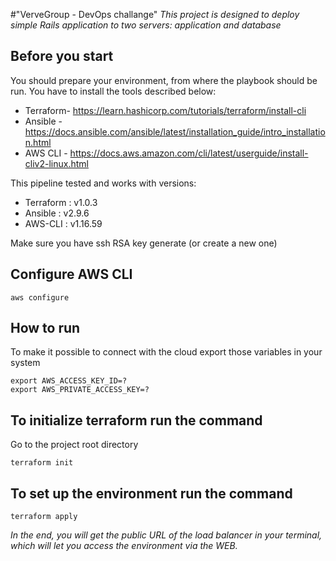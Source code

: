 #"VerveGroup - DevOps challange"
_This project is designed to deploy simple Rails application to two servers: application and database_

## Before you start
You should prepare your environment, from where the playbook should be run.
You have to install the tools described below:
- Terraform- https://learn.hashicorp.com/tutorials/terraform/install-cli
- Ansible - https://docs.ansible.com/ansible/latest/installation_guide/intro_installation.html
- AWS CLI - https://docs.aws.amazon.com/cli/latest/userguide/install-cliv2-linux.html

This pipeline tested and works with versions:
- Terraform : v1.0.3
- Ansible   : v2.9.6
- AWS-CLI   : v1.16.59

Make sure you have ssh RSA key generate (or create a new one)

## Configure AWS CLI
```
aws configure
```

## How to run
To make it possible to connect with the cloud export those variables in your system
```
export AWS_ACCESS_KEY_ID=?
export AWS_PRIVATE_ACCESS_KEY=?
```
## To initialize terraform run the command
Go to the project root directory
```
terraform init
```
## To set up the environment run the command

```
terraform apply
```

_In the end, you will get the public URL of the load balancer in your terminal, which will let you access the environment via the WEB._
